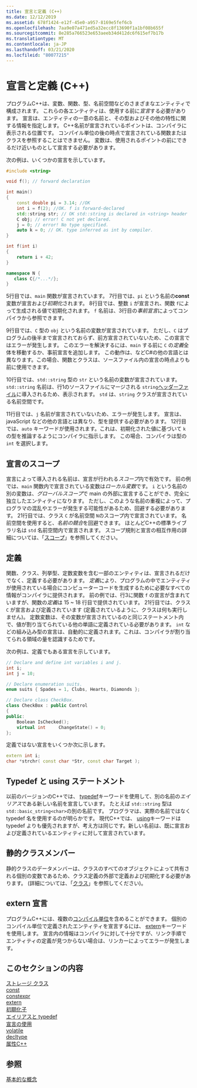 ```yaml
---
title: 宣言と定義 (C++)
ms.date: 12/12/2019
ms.assetid: 678f1424-e12f-45e0-a957-8169e5fef6cb
ms.openlocfilehash: 7aa9e07a471ed5a32ecc8f13690f1a1bf08b655f
ms.sourcegitcommit: 8e285a766523e653aeeb34d412dc6f615ef7b17b
ms.translationtype: MT
ms.contentlocale: ja-JP
ms.lasthandoff: 03/21/2020
ms.locfileid: "80077215"
---
```

# <a name="declarations-and-definitions-c"></a>宣言と定義 (C++)

プログラムC++は、変数、関数、型、名前空間などのさまざまなエンティティで構成されます。 これらの各エンティティは、使用する前に*宣言*する必要があります。 宣言は、エンティティの一意の名前と、その型およびその他の特性に関する情報を指定します。 C++名前が宣言されているポイントは、コンパイラに表示される位置です。 コンパイル単位の後の時点で宣言されている関数またはクラスを参照することはできません。 変数は、使用されるポイントの前にできるだけ近いものとして宣言する必要があります。

次の例は、いくつかの宣言を示しています。

```cpp
#include <string>

void f(); // forward declaration

int main()
{
    const double pi = 3.14; //OK
    int i = f(2); //OK. f is forward-declared
    std::string str; // OK std::string is declared in <string> header
    C obj; // error! C not yet declared.
    j = 0; // error! No type specified.
    auto k = 0; // OK. type inferred as int by compiler.
}

int f(int i)
{
    return i + 42;
}

namespace N {
   class C{/*...*/};
}
```

5行目では、`main` 関数が宣言されています。 7行目では、`pi` という名前の**const**変数が宣言および*初期化*されます。 8行目では、整数 `i` が宣言され、関数 `f`によって生成される値で初期化されます。 `f` 名前は、3行目の*事前宣言*によってコンパイラから参照できます。

9行目では、`C` 型の `obj` という名前の変数が宣言されています。 ただし、`C` はプログラムの後半まで宣言されておらず、前方宣言されていないため、この宣言ではエラーが発生します。 このエラーを解決するには、`main` する前に `C` の*定義*全体を移動するか、事前宣言を追加します。 この動作は、などC#の他の言語とは異なります。この場合、関数とクラスは、ソースファイル内の宣言の時点よりも前に使用できます。

10行目では、`std::string` 型の `str` という名前の変数が宣言されています。 `std::string` 名前は、行1のソースファイルにマージされる `string`[ヘッダーファイル](header-files-cpp.md)に導入されるため、表示されます。 `std` は、`string` クラスが宣言されている名前空間です。

11行目では、`j` 名前が宣言されていないため、エラーが発生します。 宣言は、javaScript などの他の言語とは異なり、型を提供する必要があります。 12行目では、`auto` キーワードが使用されます。これは、初期化された値に基づいて `k` の型を推論するようにコンパイラに指示します。 この場合、コンパイラは型の `int` を選択します。  

## <a name="declaration-scope"></a>宣言のスコープ

宣言によって導入される名前は、宣言が行われる*スコープ*内で有効です。 前の例では、`main` 関数内で宣言されている変数は*ローカル変数*です。 `i` という名前の別の変数は、*グローバルスコープ*で main の外部に宣言することができ、完全に独立したエンティティになります。 ただし、このような名前の重複によって、プログラマの混乱やエラーが発生する可能性があるため、回避する必要があります。 21行目では、クラス `C` が名前空間 `N`のスコープ内で宣言されています。 名前空間を使用すると、*名前の競合*を回避できます。 ほとんどC++の標準ライブラリ名は `std` 名前空間内で宣言されます。 スコープ規則と宣言の相互作用の詳細については、「[スコープ](../cpp/scope-visual-cpp.md)」を参照してください。

## <a name="definitions"></a>定義

関数、クラス、列挙型、定数変数を含む一部のエンティティは、宣言されるだけでなく、定義する必要があります。 *定義*により、プログラムの中でエンティティが使用されている場合にコンピューターコードを生成するために必要なすべての情報がコンパイラに提供されます。 前の例では、行3に関数 `f` の宣言が含まれていますが、関数の*定義*は 15 ~ 18 行目で提供されています。 21行目では、クラス `C` が宣言および定義されています (定義されているように、クラスは何も実行しません)。 定数変数は、その変数が宣言されているのと同じステートメント内で、値が割り当てられている他の単語に定義されている必要があります。 `int` などの組み込み型の宣言は、自動的に定義されます。これは、コンパイラが割り当てられる領域の量を認識するためです。

次の例は、定義でもある宣言を示しています。

```cpp
// Declare and define int variables i and j.
int i;
int j = 10;

// Declare enumeration suits.
enum suits { Spades = 1, Clubs, Hearts, Diamonds };

// Declare class CheckBox.
class CheckBox : public Control
{
public:
    Boolean IsChecked();
    virtual int     ChangeState() = 0;
};
```

定義ではない宣言をいくつか次に示します。

```cpp
extern int i;
char *strchr( const char *Str, const char Target );
```

## <a name="typedefs-and-using-statements"></a>Typedef と using ステートメント

以前のバージョンのC++では、 [typedef](aliases-and-typedefs-cpp.md)キーワードを使用して、別の名前の*エイリアス*である新しい名前を宣言しています。 たとえば `std::string` 型は `std::basic_string<char>`の別の名前です。 プログラマは、実際の名前ではなく typedef 名を使用するのが明らかです。 現代C++では、 [using](aliases-and-typedefs-cpp.md)キーワードは typedef よりも優先されますが、考え方は同じです。新しい名前は、既に宣言および定義されているエンティティに対して宣言されています。

## <a name="static-class-members"></a>静的クラスメンバー

静的クラスのデータメンバーは、クラスのすべてのオブジェクトによって共有される個別の変数であるため、クラス定義の外部で定義および初期化する必要があります。 (詳細については、「[クラス](../cpp/classes-and-structs-cpp.md)」を参照してください)。

## <a name="extern-declarations"></a>extern 宣言

プログラムC++には、複数の[コンパイル単位](header-files-cpp.md)を含めることができます。 個別のコンパイル単位で定義されたエンティティを宣言するには、 [extern](extern-cpp.md)キーワードを使用します。 宣言内の情報はコンパイラに対して十分ですが、リンク手順でエンティティの定義が見つからない場合は、リンカーによってエラーが発生します。

## <a name="in-this-section"></a>このセクションの内容

[ストレージ クラス](storage-classes-cpp.md)<br/>
[const](const-cpp.md)<br/>
[constexpr](constexpr-cpp.md)<br/>
[extern](extern-cpp.md)<br/>
[初期化子](initializers.md)<br/>
[エイリアスと typedef](aliases-and-typedefs-cpp.md)<br/>
[宣言の使用](using-declaration.md)<br/>
[volatile](volatile-cpp.md)<br/>
[decltype](decltype-cpp.md)<br/>
[属性C++](attributes.md)<br/>

## <a name="see-also"></a>参照

[基本的な概念](../cpp/basic-concepts-cpp.md)<br/>
